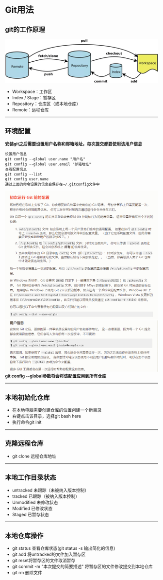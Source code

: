 # Git用法
## git的工作原理
![git工作原理](./img/git工作原理.png "git工作原理")
- Workspace：工作区
- Index / Stage：暂存区
- Repository：仓库区（或本地仓库）
- Remote：远程仓库
********************************
## 环境配置
**安装git之后需要设置用户名称和邮箱地址，每次提交都要使用该用户信息**
    
    设置用户信息
    git config --global user.name "用户名"
    git config --global user.email "邮箱地址"
    查看配置信息
    git config --list
    git config user.name
    通过上面的命令设置的信息会保存在~/.gitconfig文件中

![](./img/初配置.PNG)
![](./img/用户信息.png)
**git config --global参数将会将该配置应用到所有仓库**
*******************************
## 本地初始化仓库
   - 在本地电脑需要创建仓库的位置创建一个新目录
   - 右键点击该目录，选择git bash here
   - 执行命令git init
*******************************
## 克隆远程仓库
-  git clone 远程仓库地址
***************************
## 本地工作目录状态
- untracked 未跟踪（未被纳入版本控制）
- tracked 已跟踪（被纳入版本控制）
- Unmodified 未修改状态
- Modified 已修改状态
- Staged 已暂存状态
*********************************
## 本地仓库操作
- git status 查看仓库状态(git status -s 输出简化的信息)
- git add 将untracked的文件加入暂存区
- git reset将暂存区的文件取消暂存
- git commit -m "本次提交的简要描述" 将暂存区的文件修改提交到本地仓库
- git rm 删除文件